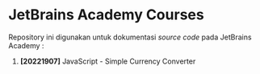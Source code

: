 # JetBrains Academy Courses

Repository ini digunakan untuk dokumentasi *source code* pada JetBrains Academy :
1. **[20221907]** JavaScript - Simple Currency Converter
